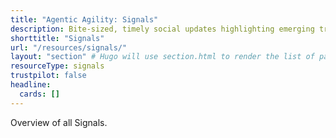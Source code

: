 ```yaml
---
title: "Agentic Agility: Signals"
description: Bite-sized, timely social updates highlighting emerging trends, insights, and shifts in Agile, DevOps, Azure, and AI. Quick reads designed to keep you informed and ready to adapt.
shorttitle: "Signals"
url: "/resources/signals/"
layout: "section" # Hugo will use section.html to render the list of pages
resourceType: signals
trustpilot: false
headline:
  cards: []
---
```


Overview of all Signals.
